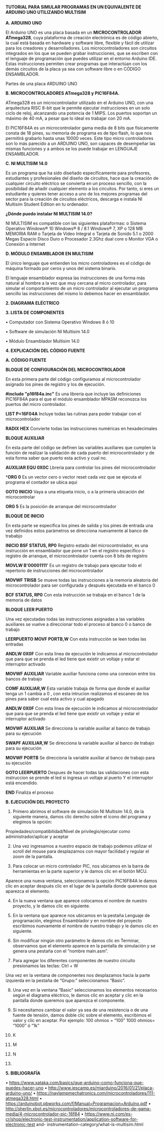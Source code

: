 #### TUTORIAL PARA SIMULAR PROGRAMAS EN UN EQUIVALENTE DE ARDUINO UNO UTILIZANDO MULTISIM


**A.	ARDUINO UNO**

El Arduino UNO es una placa basada en un **MICROCONTROLADOR ATmega328**, cuya plataforma de creación electrónica es de código abierto, la cual está basada en hardware y software libre, flexible y fácil de utilizar para los creadores y desarrolladores. 
Los microcontroladores son circuitos integrados en los que se pueden grabar instrucciones, que se escriben con el lenguaje de programación que puedes utilizar en el entorno Arduino IDE. Estas instrucciones permiten crear programas que interactúan con los demás circuitos de la placa ya sea con software libre o en CÓDIGO ENSAMBLADOR.

Partes de una placa ARDUINO UNO




**B.	MICROCONTROLADORES ATmega328 y  PIC16F84A.**

ATmega328 es un microcontrolador utilizado en el Arduino UNO, con una arquitectura RISC 8-bit que le permite ejecutar instrucciones en un solo ciclo de reloj, alcanzando una potencia de 1 MIPS. Los puertos soportan un máximo de 40 mA, a pesar que lo ideal es trabajar con 20 mA. 
 

El PIC16F84A es un microcontrolador gama media de 8 bits que físicamente consta de 18 pines, su memoria de programa es de tipo flash, lo que nos permitirá grabarlo hasta unas 10000 veces.
 Este tipo  micro controladores  son lo más parecido a un ARDUINO UNO, son capaces de desempeñar  las mismas funciones y a ambos se los puede trabajar en LENGUAJE ENSAMBLADOR.







**C.	NI MULTISIM 14.0**

Es un programa que ha sido diseñado específicamente para profesores, estudiantes y profesionales del diseño de circuitos, hace que la creación de cualquier circuito eléctrico se convierta en un proceso sencillo, con la posibilidad de añadir cualquier elemento a los circuitos. Por tanto, si eres un estudiante y quieres tener acceso a uno de los mejores programas del sector para la creación de circuitos eléctricos, descarga e instala NI Multisim Student Edition en tu ordenador.


**¿Dónde puedo instalar NI MULTISIM 14.0?**



NI MULTISIM es compatible con las siguientes plataformas:
o	Sistema Operativo Windows® 10 Windows® 8 / 8.1 Windows® 7, XP
o	128 MB MEMORIA RAM
o	Tarjeta de Video Integral
o	Tarjeta de Sonido 5.1
o	2000 Megas Espacio Disco Duro
o	Procesador 2.3Ghz dual core
o	Monitor VGA
o	Conexión a Internet


**D.	MÓDULO ENSAMBLADOR EN MULTISIM**

El único lenguaje que entienden los micro controladores es el código de máquina formado por ceros y unos del sistema binario.

El lenguaje ensamblador expresa las instrucciones de una forma más natural al hombre a la vez que muy cercana al micro controlador, para simular el comportamiento de un micro controlador al ejecutar un programa sencillo las instrucciones del mismo lo debemos hacer en ensamblador. 
















**2.	DIAGRAMA ELÉCTRICO**




**3.	LISTA DE COMPONENTES**

•	Computador con  Sistema Operativo Windows 8 ó 10







•	Software de simulación NI Multisim 14.0			






•	Módulo Ensamblador Multisim 14.0

 


**4.	EXPLICACIÓN DEL CÓDIGO FUENTE**

**A.	CÓDIGO FUENTE**

**BLOQUE DE CONFIGURACIÓN DEL MICROCONTROLADOR**

En esta primera parte del código configuramos al microcontrolador asignado los pines de registro y los de ejecución.

**#include "p16f84a.inc"**	Es una librería que incluye las definiciones PIC16F84A para el que el módulo ensamblador MPASM reconozca los puertos del micro controlador.

**LIST P=16F04A**	Incluye todas las rutinas para poder trabajar con el microcontrolador  	

**RADIX HEX**		Convierte todas las instrucciones numéricas en hexadecimales

**BLOQUE AUXILIAR**

En esta parte del código se definen las variables auxiliares que cumplen la función de realizar la validación de cada puerto del microcontrolador y de esta forma saber que puerto esta activo y cual no.

**AUXILIAR EQU 0X0C**   Lbreria para controlar los pines del microcontrolador

***ORG 0**          Es un vector cero o vector reset cada vez que se ejecuta el programa el contador se ubica aqui

**GOTO INICIO**	    Vaya a una etiqueta inicio, o a la primeria ubicación del microcontrolar

**ORG 5**        Es la posición de arranque del microcontrolador

**BLOQUE DE INICIO**

En esta parte se especifica los pines de salida y los pines de entrada una vez definidos estos parámetros se direcciona nuevamente al banco de trababjo 

**INICIO  BSF STATUS, RP0**   Registro estado del microcontrolador, es una instrucción en ensamblador que pone un 1 en el registro específico o registro de arranque, el microcontrolador cuenta con 8 bits de registro  

**MOVLW B'00001111'** Es un registro de trabajo para ejecutar todo el repertorio de instrucciones del microcontrolador

**MOVWF TRISB** Se mueve todas las instrucciones a la memoria aleatoria del microcontrolador para ser configurada y después ejecutada en el banco 0

**BCF STATUS, RP0** Con esta instrucción se trabaja en el banco 1 de la memoria de datos

**BLOQUE LEER PUERTO**

Una vez ejecutadas todas las instrucciones asignadas a las variables auxiliares se vuelve a direccionar todo el proceso al banco 0 o banco de trabajo

**LEERPUERTO	MOVF PORTB,W** Con esta instrucción se leen todas las entradas

**ANDLW 0X0F** Con esta linea de ejecución le indicamos al microcontrolador que para que se prenda el led tiene que existir un voltaje y estar el interruptor activado

**MOVWF AUXILIAR** Variable auxiliar funciona como una conexion entre los bancos de trabajo 

**COMF AUXILIAR,W** Esta variable trabaja de forma que donde el auxiliar tenga un 1 cambia a 0 , con esta intrucion realizamos el escaneo de los pines para saber cual esta activo y cual apagado

**ANDLW 0X0F** Con esta linea de ejecución le indicamos al microcontrolador que para que se prenda el led tiene que existir un voltaje y estar el interruptor activado

**MOVWF AUXILIAR** Se direcciona la variable auxiliar al banco de trabajo para su ejecución

**SWAPF AUXILIAR,W** Se direcciona la variable auxiliar al banco de trabajo para su ejecución

**MOVWF PORTB** Se direcciona la variable auxiliar al banco de trabajo para su ejecución

**GOTO LEERPUERTO** Despues de hacer todas las validaciones con esta instruccion se prende el led si ingresa un voltaje al puerto Y el interruptor está encendido.
 
**END** Finaliza el proceso


**B.	EJECUCIÓN DEL PROYECTO** 

1.	Primero abrimos el software de simulación NI Multisim 14.0, de la siguiente manera, damos clic derecho sobre el icono del programa y elegimos la opción:

Propiedades/compatibilidad/Nivel de privilegio/ejecutar como administrador/aplicar y aceptar



2.	Una vez ingresamos a nuestro espacio de trabajo podemos utilizar el scroll del mouse para desplazarnos con mayor facilidad y regular el zoom de la pantalla.


3.	Para colocar un micro controlador PIC, nos ubicamos en la barra de herramientas en la parte superior y le damos clic en el botón MCU.

Aparece una nueva ventana, seleccionamos la opción PIC16F84A le damos clic en aceptar después clic en el lugar de la pantalla donde queremos que aparezca el elemento.

 

4.	En la nueva ventana que aparece colocamos el nombre de nuestro proyecto, y le damos clic en siguiente.
 


5.	En la ventana que aparece nos ubicamos en la pestaña Lenguaje de programación, elegimos Ensamblador y en nombre del proyecto escribimos nuevamente el nombre de nuestro trabajo y le damos clic en siguiente.
 

6.	Sin modificar ningún otro parámetro le damos clic en Terminar, observamos que el elemento aparece en la pantalla de simulación y  se genera una pestaña con el “nombre main.asm”.
 

7.	Para agregar los diferentes componentes de nuestro circuito presionamos las teclas:
Ctrl + W

Una vez en la ventana de componentes nos desplazamos hacia la parte izquierda en la pestaña de “Grupo:” seleccionamos “Basic”. 

 
  
8.	Una vez en la ventana “Basic” seleccionamos los elementos necesarios según el diagrama eléctrico, le damos clic en aceptar y clic en la pantalla donde queremos que aparezca el componente.
 

 

9.	Si necesitamos cambiar el valor ya sea de una resistencia o de una fuente de tensión, damos doble clic sobre el elemento, escribimos el valor y clic en aceptar. Por ejemplo:
100 ohmios = “100”
1000 ohmios= “1000” ó “1k”
 

10.	K
11.	M
12.	N
13.	


 
**5.	BIBLIOGRAFÍA**

•	https://www.xataka.com/basics/que-arduino-como-funciona-que-puedes-hacer-uno
•	http://www.iescamp.es/miarduino/2016/01/21/placa-arduino-uno/
•	https://naylampmechatronics.com/microcontroladores/111-atmega328.html
•	https://arduinobot.pbworks.com/f/Manual+Programacion+Arduino.pdf
•	http://sherlin.xbot.es/microcontroladores/microcontroladores-de-gama-media/4-microcontrolador-pic-16f84
•	https://www.ni.com/es-cr/shop/electronic-test-instrumentation/application-software-for-electronic-test 		and-	instrumentation-category/what-is-multisim.html

